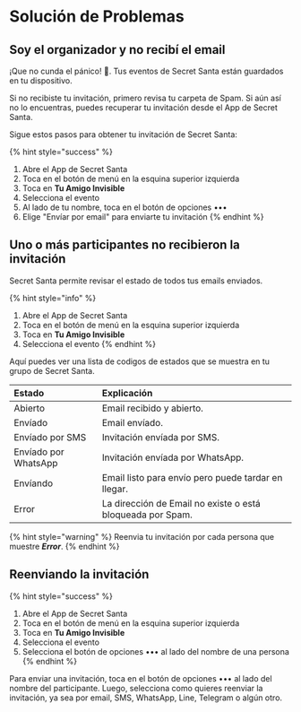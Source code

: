 # Solución de Problemas

## Soy el organizador y no recibí el email

¡Que no cunda el pánico! 🙂. Tus eventos de Secret Santa están guardados en tu dispositivo.

Si no recibiste tu invitación, primero revisa tu carpeta de Spam. Si aún así no lo encuentras, puedes recuperar tu invitación desde el App de Secret Santa.

Sigue estos pasos para obtener tu invitación de Secret Santa:

{% hint style="success" %}
1. Abre el App de Secret Santa
2. Toca en el botón de menú en la esquina superior izquierda
3. Toca en **Tu Amigo Invisible**
4. Selecciona el evento
5. Al lado de tu nombre, toca en el botón de opciones •••
6. Elige "Envíar por email" para enviarte tu invitación
{% endhint %}

## Uno o más participantes no recibieron la invitación

Secret Santa permite revisar el estado de todos tus emails enviados.

{% hint style="info" %}
1. Abre el App de Secret Santa
2. Toca en el botón de menú en la esquina superior izquierda
3. Toca en **Tu Amigo Invisible**
4. Selecciona el evento
{% endhint %}

Aquí puedes ver una lista de codigos de estados que se muestra en tu grupo de Secret Santa.

| Estado | Explicación |
| :--- | :--- |
| Abierto | Email recibido y abierto. |
| Envíado | Email envíado. |
| Envíado por SMS | Invitación envíada por SMS. |
| Envíado por WhatsApp | Invitación envíada por WhatsApp. |
| Envíando | Email listo para envío pero puede tardar en llegar. |
| Error | La dirección de Email no existe o está bloqueada por Spam. |

{% hint style="warning" %}
Reenvia tu invitación por cada persona que muestre _**Error**_.
{% endhint %}

## Reenviando la invitación

{% hint style="success" %}
1. Abre el App de Secret Santa
2. Toca en el botón de menú en la esquina superior izquierda
3. Toca en **Tu Amigo Invisible**
4. Selecciona el evento
5. Selecciona el botón de opciones ••• al lado del nombre de una persona
{% endhint %}

Para enviar una invitación, toca en el botón de opciones ••• al lado del nombre del participante. Luego, selecciona como quieres reenviar la invitación, ya sea por email, SMS, WhatsApp, Line, Telegram o algún otro.


